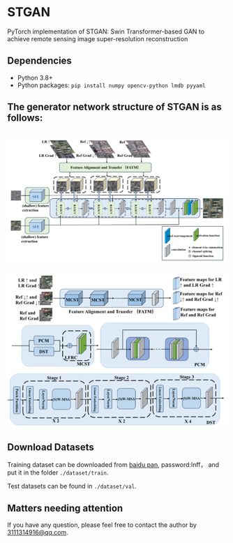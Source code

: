 # STGAN
PyTorch implementation of STGAN: Swin Transformer-based GAN to achieve remote sensing image super-resolution reconstruction

## Dependencies

- Python 3.8+
- Python packages: `pip install numpy opencv-python lmdb pyyaml`


## The generator network structure of STGAN is as follows:

![image text](https://github.com/hw-star/STGAN/blob/main/readmeIamges/generator.png)
-------------------------------------------------------------------------------------------------------
![image text](https://github.com/hw-star/STGAN/blob/main/readmeIamges/module-2.png)


## Download Datasets

Training dataset can be downloaded from [baidu pan](https://pan.baidu.com/s/1M5HAlb9DqO5IOWQexETFaw), password:lnff， and put it in the folder `./dataset/train`.

Test datasets can be found in `./dataset/val`.

## Matters needing attention

If you have any question, please feel free to contact the author by 3111314916@qq.com.

